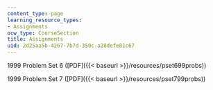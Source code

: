 ```yaml
---
content_type: page
learning_resource_types:
- Assignments
ocw_type: CourseSection
title: Assignments
uid: 2d25aa5b-4267-7b7d-350c-a28defe81c67
---
```


1999 Problem Set 6 ([PDF]({{< baseurl >}}/resources/pset699probs))

1999 Problem Set 7 ([PDF]({{< baseurl >}}/resources/pset799probs))